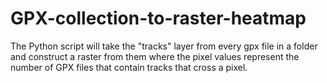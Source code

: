 # GPX-collection-to-raster-heatmap
The Python script will take the "tracks" layer from every gpx file in a folder and construct a raster from them where the pixel values represent the number of GPX files that contain tracks that cross a pixel.
